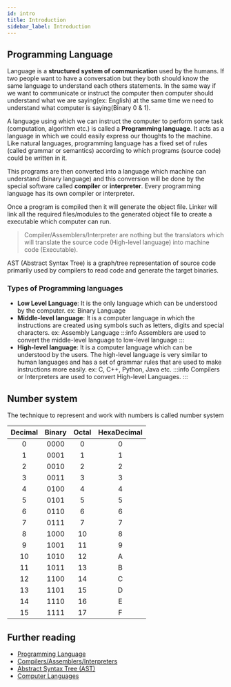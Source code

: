 ```yaml
---
id: intro
title: Introduction
sidebar_label: Introduction
---
```


## Programming Language

Language is a **structured system of communication** used by the humans. If two people want to have a conversation but they both should know the same language to understand each others statements. In the same way if we want to communicate or instruct the computer then computer should understand what we are saying(ex: English) at the same time we need to understand what computer is saying(Binary 0 & 1).

A language using which we can instruct the computer to perform some task (computation, algorithm etc.) is called a **Programming language**. It acts as a language in which we could easily express our thoughts to the machine. Like natural languages, programming language has a fixed set of rules (called grammar or semantics) according to which programs (source code) could be written in it.

This programs are then converted into a language which machine can understand (binary language) and this conversion will be done by the special software called **compiler** or **interpreter**. Every programming language has its own compiler or interpreter.

Once a program is compiled then it will generate the object file. Linker will link all the required files/modules to the generated object file to create a executable which computer can run.

> Compiler/Assemblers/Interpreter are nothing but the translators which will translate the source code (High-level language) into machine code (Executable).

AST (Abstract Syntax Tree) is a graph/tree representation of source code primarily used by compilers to read code and generate the target binaries.

### Types of Programming languages

- **Low Level Language**: It is the only language which can be understood by the computer. ex: Binary Language
- **Middle-level language**: It is a computer language in which the instructions are created using symbols such as letters, digits and special characters. ex: Assembly Language
  :::info
  Assemblers are used to convert the middle-level language to low-level language
  :::
- **High-level language**: It is a computer language which can be understood by the users. The high-level language is very similar to human languages and has a set of grammar rules that are used to make instructions more easily. ex: C, C++, Python, Java etc.
  :::info
  Compilers or Interpreters are used to convert High-level Languages.
  :::

## Number system

The technique to represent and work with numbers is called number system

| Decimal | Binary | Octal | HexaDecimal |
| :-----: | :----: | :---: | :---------: |
|    0    |  0000  |   0   |      0      |
|    1    |  0001  |   1   |      1      |
|    2    |  0010  |   2   |      2      |
|    3    |  0011  |   3   |      3      |
|    4    |  0100  |   4   |      4      |
|    5    |  0101  |   5   |      5      |
|    6    |  0110  |   6   |      6      |
|    7    |  0111  |   7   |      7      |
|    8    |  1000  |  10   |      8      |
|    9    |  1001  |  11   |      9      |
|   10    |  1010  |  12   |      A      |
|   11    |  1011  |  13   |      B      |
|   12    |  1100  |  14   |      C      |
|   13    |  1101  |  15   |      D      |
|   14    |  1110  |  16   |      E      |
|   15    |  1111  |  17   |      F      |

## Further reading

- [Programming Language](https://en.wikipedia.org/wiki/Programming_language)
- [Compilers/Assemblers/Interpreters](https://www.microcontrollertips.com/compilers-translators-interpreters-assemblers-faq/)
- [Abstract Syntax Tree (AST)](https://en.wikipedia.org/wiki/Abstract_syntax_tree)
- [Computer Languages](https://www.cs.mtsu.edu/~xyang/2170/computerLanguages.html)
